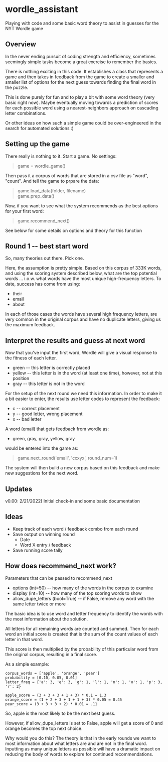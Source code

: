 # wordle_assistant
Playing with code and some basic word theory to assist in guesses for the NYT Wordle game

## Overview
In the never ending pursuit of coding strength and efficiency, sometimes seemingly simple tasks
become a great exercise to remember the basics.

There is nothing exciting in this code.  It establishes a class that represents a game and then takes
in feedback from the game to create a smaller and smaller list of options for the next guess towards
finding the final word in the puzzle.

This is done purely for fun and to play a bit with some word theory (very basic right now).  Maybe
eventually moving towards a prediction of scores for each possible word using a nearest-neighbors
approach on cascading letter combinations.

Or other ideas on how such a simple game could be over-engineered in the search for automated solutions :)

## Setting up the game
There really is nothing to it.  Start a game.  No settings:
> game = wordle_game()

Then pass it a corpus of words that are stored in a csv file as "word", "count".  And tell the game
to prpare the data:
> game.load_data(folder, filename)  
> game.prep_data()

Now, if you want to see what the system recommends as the best options for your first word:
> game.recommend_next()

See below for some details on options and theory for this function

## Round 1 -- best start word
So, many theories out there.  Pick one.  

Here, the assumption is pretty simple.  Based on this corpus of 333K words, and using the scoring system
described below, what are the top potential words ... i.o.w. what words have the most unique high-frequency
letters.  To date, success has come from using:
* their
* email
* about

In each of those cases the words have several high frequency letters, are very common in the original
corpus and have no duplicate letters, giving us the maximum feedback.

## Interpret the results and guess at next word
Now that you've input the first word, Wordle will give a visual response to the fitness of each letter.
* green -- this letter is correctly placed
* yellow -- this letter is in the word (at least one time), however, not at this position
* gray -- this letter is not in the word

For the setup of the next round we need this information.  In order to make it a bit easier to enter, the
results use letter codes to represent the feedback:
* c -- correct placement
* y -- good letter, wrong placement
* x -- bad letter

A word (email) that gets feedback from wordle as:
* green, gray, gray, yellow, gray

would be entered into the game as:
> game.next_round('email', 'cxxyx', round_num=1)

The system will then build a new corpus based on this feedback and make new suggestions for the next word.

## Updates
v0.00:  2/21/2022) Initial check-in and some basic documentation

## Ideas
* Keep track of each word / feedback combo from each round
* Save output on winning round
    * Date
    * Word X entry / feedback
* Save running score tally    

## How does recommend_next work?
Parameters that can be passed to recommend_next
* options (int=50) -- how many of the words in the corpus to examine
* display (int=10) -- how many of the top scoring words to show
* allow_dupe_letters (bool=True) -- if False, remove any word with the same letter twice or more

The basic idea is to use word and letter frequency to identify the words with the most information about
the solution.

All letters for all remaining words are counted and summed.  Then for each word an initial score is created
that is the sum of the count values of each letter in that word.

This score is then multiplied by the probability of this particular word from the original corpus, resulting
in a final score.

As a simple example:  

    corpus_words = ['apple', 'orange', 'pear']
    probability = [0.10, 0.05, 0.01]
    letter_freq = {'a': 3, 'e': 3, 'g': 1, 'l': 1, 'n': 1, 'o': 1, 'p': 3, 'r': 2}

    apple_score = (3 + 3 + 3 + 1 + 3) * 0.1 = 1.3
    orange_score = (1 + 2 + 3 + 1 + 1 + 3) * 0.05 = 0.45
    pear_score = (3 + 3 + 3 + 2) * 0.01 = .11

So, apple is the most likely to be the next best guess.  

However, if allow_dupe_letters is set to False, apple will get a score of 0 and orange becomes the top
next choice.  

Why would you do this?  The theory is that in the early rounds we want to most information about what letters
are and are not in the final word.  Inputting as many unique letters as possible will have a dramatic impact
on reducing the body of words to explore for continued recommendations.